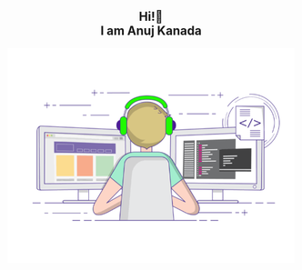 <h2 align="center">Hi!👋 <br>I am Anuj Kanada</h2>

![Banner Image](./coding-freak.gif)






    



<!---
Anuj-Kanada/Anuj-Kanada is a ✨ special ✨ repository because its `README.md` (this file) appears on your GitHub profile.
You can click the Preview link to take a look at your changes.
--->
